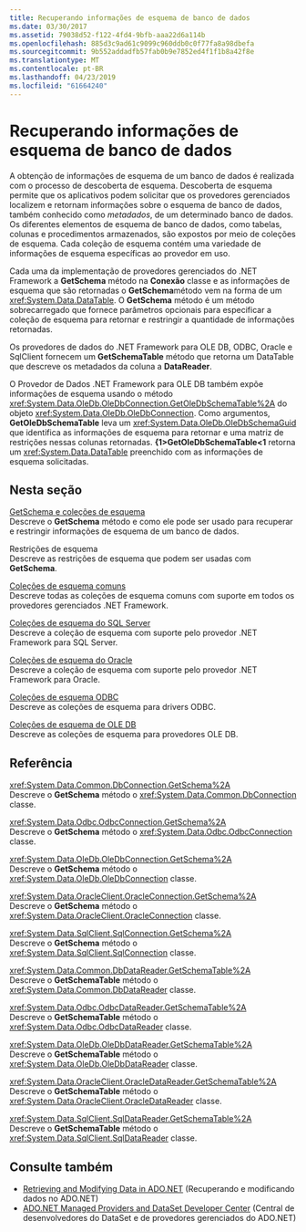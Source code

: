 ```yaml
---
title: Recuperando informações de esquema de banco de dados
ms.date: 03/30/2017
ms.assetid: 79038d52-f122-4fd4-9bfb-aaa22d6a114b
ms.openlocfilehash: 885d3c9ad61c9099c960ddb0c0f77fa8a98dbefa
ms.sourcegitcommit: 9b552addadfb57fab0b9e7852ed4f1f1b8a42f8e
ms.translationtype: MT
ms.contentlocale: pt-BR
ms.lasthandoff: 04/23/2019
ms.locfileid: "61664240"
---
```

# <a name="retrieving-database-schema-information"></a>Recuperando informações de esquema de banco de dados
A obtenção de informações de esquema de um banco de dados é realizada com o processo de descoberta de esquema. Descoberta de esquema permite que os aplicativos podem solicitar que os provedores gerenciados localizem e retornam informações sobre o esquema de banco de dados, também conhecido como *metadados*, de um determinado banco de dados. Os diferentes elementos de esquema de banco de dados, como tabelas, colunas e procedimentos armazenados, são expostos por meio de coleções de esquema. Cada coleção de esquema contém uma variedade de informações de esquema específicas ao provedor em uso.  
  
 Cada uma da implementação de provedores gerenciados do .NET Framework a **GetSchema** método na **Conexão** classe e as informações de esquema que são retornadas o **GetSchema**método vem na forma de um <xref:System.Data.DataTable>. O **GetSchema** método é um método sobrecarregado que fornece parâmetros opcionais para especificar a coleção de esquema para retornar e restringir a quantidade de informações retornadas.  
  
 Os provedores de dados do .NET Framework para OLE DB, ODBC, Oracle e SqlClient fornecem um **GetSchemaTable** método que retorna um DataTable que descreve os metadados da coluna a **DataReader**.  
  
 O Provedor de Dados .NET Framework para OLE DB também expõe informações de esquema usando o método <xref:System.Data.OleDb.OleDbConnection.GetOleDbSchemaTable%2A> do objeto <xref:System.Data.OleDb.OleDbConnection>. Como argumentos, **GetOleDbSchemaTable** leva um <xref:System.Data.OleDb.OleDbSchemaGuid> que identifica as informações de esquema para retornar e uma matriz de restrições nessas colunas retornadas. **{1&gt;GetOleDbSchemaTable&lt;1** retorna um <xref:System.Data.DataTable> preenchido com as informações de esquema solicitadas.  
  
## <a name="in-this-section"></a>Nesta seção  
 [GetSchema e coleções de esquema](../../../../docs/framework/data/adonet/getschema-and-schema-collections.md)  
 Descreve o **GetSchema** método e como ele pode ser usado para recuperar e restringir informações de esquema de um banco de dados.  
  
 Restrições de esquema  
 Descreve as restrições de esquema que podem ser usadas com **GetSchema**.  
  
 [Coleções de esquema comuns](../../../../docs/framework/data/adonet/common-schema-collections.md)  
 Descreve todas as coleções de esquema comuns com suporte em todos os provedores gerenciados .NET Framework.  
  
 [Coleções de esquema do SQL Server](../../../../docs/framework/data/adonet/sql-server-schema-collections.md)  
 Descreve a coleção de esquema com suporte pelo provedor .NET Framework para SQL Server.  
  
 [Coleções de esquema do Oracle](../../../../docs/framework/data/adonet/oracle-schema-collections.md)  
 Descreve a coleção de esquema com suporte pelo provedor .NET Framework para Oracle.  
  
 [Coleções de esquema ODBC](../../../../docs/framework/data/adonet/odbc-schema-collections.md)  
 Descreve as coleções de esquema para drivers ODBC.  
  
 [Coleções de esquema de OLE DB](../../../../docs/framework/data/adonet/ole-db-schema-collections.md)  
 Descreve as coleções de esquema para provedores OLE DB.  
  
## <a name="reference"></a>Referência  
 <xref:System.Data.Common.DbConnection.GetSchema%2A>  
 Descreve o **GetSchema** método o <xref:System.Data.Common.DbConnection> classe.  
  
 <xref:System.Data.Odbc.OdbcConnection.GetSchema%2A>  
 Descreve o **GetSchema** método o <xref:System.Data.Odbc.OdbcConnection> classe.  
  
 <xref:System.Data.OleDb.OleDbConnection.GetSchema%2A>  
 Descreve o **GetSchema** método o <xref:System.Data.OleDb.OleDbConnection> classe.  
  
 <xref:System.Data.OracleClient.OracleConnection.GetSchema%2A>  
 Descreve o **GetSchema** método o <xref:System.Data.OracleClient.OracleConnection> classe.  
  
 <xref:System.Data.SqlClient.SqlConnection.GetSchema%2A>  
 Descreve o **GetSchema** método o <xref:System.Data.SqlClient.SqlConnection> classe.  
  
 <xref:System.Data.Common.DbDataReader.GetSchemaTable%2A>  
 Descreve o **GetSchemaTable** método o <xref:System.Data.Common.DbDataReader> classe.  
  
 <xref:System.Data.Odbc.OdbcDataReader.GetSchemaTable%2A>  
 Descreve o **GetSchemaTable** método o <xref:System.Data.Odbc.OdbcDataReader> classe.  
  
 <xref:System.Data.OleDb.OleDbDataReader.GetSchemaTable%2A>  
 Descreve o **GetSchemaTable** método o <xref:System.Data.OleDb.OleDbDataReader> classe.  
  
 <xref:System.Data.OracleClient.OracleDataReader.GetSchemaTable%2A>  
 Descreve o **GetSchemaTable** método o <xref:System.Data.OracleClient.OracleDataReader> classe.  
  
 <xref:System.Data.SqlClient.SqlDataReader.GetSchemaTable%2A>  
 Descreve o **GetSchemaTable** método o <xref:System.Data.SqlClient.SqlDataReader> classe.  
  
## <a name="see-also"></a>Consulte também

- [Retrieving and Modifying Data in ADO.NET](../../../../docs/framework/data/adonet/retrieving-and-modifying-data.md) (Recuperando e modificando dados no ADO.NET)
- [ADO.NET Managed Providers and DataSet Developer Center](https://go.microsoft.com/fwlink/?LinkId=217917) (Central de desenvolvedores do DataSet e de provedores gerenciados do ADO.NET)
